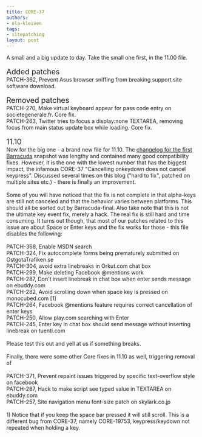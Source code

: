 ```yaml
---
title: CORE-37
authors:
- ola-kleiven
tags:
- sitepatching
layout: post
---
```

A small and a big update to day. Take the small one first, in the 11.00 file.<br/><br/><span style="font-size: 140%">Added patches</span><br/>PATCH-362, Prevent Asus browser sniffing from breaking support site software download.<br/><br/><span style="font-size: 140%">Removed patches</span><br/>PATCH-270, Make virtual keyboard appear for pass code entry on societegenerale.fr. Core fix.<br/>PATCH-263, Twitter tries to focus a display:none TEXTAREA, removing focus from main status update box while loading. Core fix.<br/><br/><span style="font-size: 140%">11.10</span><br/>Now for the big one - a brand new file for 11.10. The <a href="http://my.opera.com/desktopteam/blog/2011/02/17/a-first-glimpse-at-barracuda" target="_blank">changelog for the first Barracuda</a> snapshot was lengthy and contained many good compatibility fixes. However, it is the one with the lowest number that has the biggest impact, the infamous CORE-37 &quot;Cancelling onkeydown does not cancel keypress&quot;. Discussed several times on this blog (&quot;hard to fix&quot;, patched on multiple sites etc.) - there is finally an improvement.<br/><br/>Some of you will have noticed that the fix is not complete in that alpha-keys are still not canceled and that the behavior varies between platforms. This should all be sorted out by Barracuda-final. Also take note that this is not the ultimate key event fix, merely a hack. The real fix is still hard and time consuming. It turns out though, that most of our patches related to this issue are about Space or Enter keys and the fix works for those - this file disables the following:<br/><br/>PATCH-368, Enable MSDN search<br/>PATCH-324, Fix autocomplete forms being prematurely submitted on OstgotaTrafiken.se<br/>PATCH-304, avoid extra linebreaks in Orkut.com chat box<br/>PATCH-299, Make deleting Facebook @mentions work<br/>PATCH-287, Don&#39;t insert linebreak in chat box when enter sends message on ebuddy.com<br/>PATCH-282, Avoid scrolling down when space key is pressed on monocubed.com [1]<br/>PATCH-264, Facebook @mentions feature requires correct cancellation of enter keys<br/>PATCH-250, Allow play.com searching with Enter<br/>PATCH-245, Enter key in chat box should send message without inserting linebreak on tuenti.com<br/><br/>Please test this out and yell at us if something breaks.<br/><br/>Finally, there were some other Core fixes in 11.10 as well, triggering removal of<br/><br/>PATCH-371, Prevent repaint issues triggered by specific text-overflow style on facebook<br/>PATCH-287, Hack to make script see typed value in TEXTAREA on ebuddy.com<br/>PATCH-257, Site navigation menu font-size patch on skylark.co.jp<br/><br/>1) Notice that if you keep the space bar pressed it will still scroll. This is a different bug from CORE-37, namely CORE-19753, keypress/keydown not repeated when holding a key.
